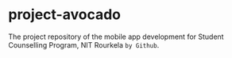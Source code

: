 # project-avocado
The project repository of the mobile app development for Student Counselling Program, NIT Rourkela `by Github`.
